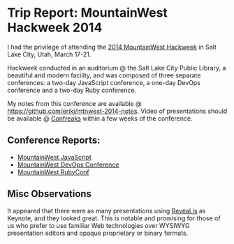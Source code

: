 # Trip Report: MountainWest Hackweek 2014

I had the privilege of attending the [2014 MountainWest Hackweek](http://mtnwesthackweek.org/2014) in Salt Lake City, Utah, March 17-21.

Hackweek conducted in an auditorium @ the Salt Lake City Public Library, a beautiful and modern facility, and was composed of three separate conferences: a two-day JavaScript conference, a one-day DevOps conference and a two-day Ruby conference.

My notes from this conference are available @ https://github.com/erikj/mtnwest-2014-notes. Video of presentations should be available @ [Confreaks](http://www.confreaks.com/videos) within a few weeks of the conference.

## Conference Reports:

- [MountainWest JavaScript](https://github.com/erikj/mtnwest-2014-notes/blob/master/trip-report-mwjs.md)
- [MountainWest DevOps Conference](https://github.com/erikj/mtnwest-2014-notes/blob/master/trip-report-devops.md)
- [MountainWest RubyConf](https://github.com/erikj/mtnwest-2014-notes/blob/master/trip-report-ruby.md)

## Misc Observations

It appeared that there were as many presentations using [Reveal.js](https://github.com/hakimel/reveal.js) as Keynote, and they looked great. This is notable and promising for those of us who prefer to use familiar Web technologies over WYSIWYG presentation editors and opaque proprietary or binary formats.